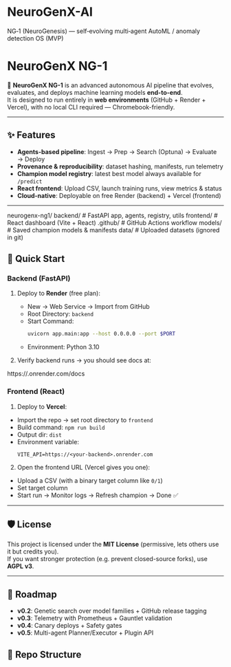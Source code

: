 # NeuroGenX-AI
NG‑1 (NeuroGenesis) — self‑evolving multi‑agent AutoML / anomaly detection OS (MVP)
# NeuroGenX NG-1

🚀 **NeuroGenX NG-1** is an advanced autonomous AI pipeline that evolves, evaluates, and deploys machine learning models **end-to-end**.  
It is designed to run entirely in **web environments** (GitHub + Render + Vercel), with no local CLI required — Chromebook-friendly.

---

## ✨ Features
- **Agents-based pipeline**: Ingest → Prep → Search (Optuna) → Evaluate → Deploy
- **Provenance & reproducibility**: dataset hashing, manifests, run telemetry
- **Champion model registry**: latest best model always available for `/predict`
- **React frontend**: Upload CSV, launch training runs, view metrics & status
- **Cloud-native**: Deployable on free Render (backend) + Vercel (frontend)

---
neurogenx-ng1/ backend/       # FastAPI app, agents, registry, utils frontend/      # React dashboard (Vite + React) .github/       # GitHub Actions workflow models/        # Saved champion models & manifests data/          # Uploaded datasets (ignored in git)
 ## 🚀 Quick Start

### Backend (FastAPI)
1. Deploy to **Render** (free plan):
   - New → Web Service → Import from GitHub
   - Root Directory: `backend`
   - Start Command:
     ```bash
     uvicorn app.main:app --host 0.0.0.0 --port $PORT
     ```
   - Environment: Python 3.10

2. Verify backend runs → you should see docs at:

https://<your-service>.onrender.com/docs

### Frontend (React)
1. Deploy to **Vercel**:
- Import the repo → set root directory to `frontend`
- Build command: `npm run build`
- Output dir: `dist`
- Environment variable:
  ```
  VITE_API=https://<your-backend>.onrender.com
  ```

2. Open the frontend URL (Vercel gives you one):
- Upload a CSV (with a binary target column like `0/1`)
- Set target column
- Start run → Monitor logs → Refresh champion → Done ✅

---

## 🛡 License
This project is licensed under the **MIT License** (permissive, lets others use it but credits you).  
If you want stronger protection (e.g. prevent closed-source forks), use **AGPL v3**.

---

## 📌 Roadmap
- **v0.2**: Genetic search over model families + GitHub release tagging  
- **v0.3**: Telemetry with Prometheus + Gauntlet validation  
- **v0.4**: Canary deploys + Safety gates  
- **v0.5**: Multi-agent Planner/Executor + Plugin API

## 📂 Repo Structure